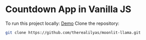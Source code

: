 # Countdown App in Vanilla JS

To run this project locally:
<a href="https://moonlit-llama-2483f1.netlify.app/">Demo</a>
Clone the repository:
   ```bash
   git clone https://github.com/therealilyas/moonlit-llama.git
